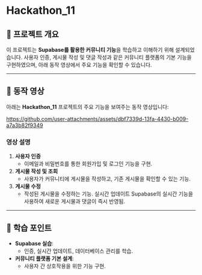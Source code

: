 # Hackathon_11
## 📘 프로젝트 개요
이 프로젝트는 **Supabase를 활용한 커뮤니티 기능**을 학습하고 이해하기 위해 설계되었습니다.
사용자 인증, 게시물 작성 및 댓글 작성과 같은 커뮤니티 플랫폼의 기본 기능을 구현하였으며, 아래 동작 영상에서 주요 기능을 확인할 수 있습니다.

---

## 🎥 동작 영상
아래는 **Hackathon_11** 프로젝트의 주요 기능을 보여주는 동작 영상입니다:

https://github.com/user-attachments/assets/dbf7339d-13fa-4430-b009-a7a3b82f9349

### 영상 설명
1. **사용자 인증**
   - 이메일과 비밀번호를 통한 회원가입 및 로그인 기능을 구현.
2. **게시물 작성 및 조회**
   - 사용자가 커뮤니티에 게시물을 작성하고, 기존 게시물을 확인할 수 있는 기능.
3. **게시물 수정**
   - 작성된 게시물을 수정하는 기능.
실시간 업데이트
Supabase의 실시간 기능을 사용하여 새로운 게시물과 댓글이 즉시 반영됨.

---

## 🔑 학습 포인트
- **Supabase 실습**:
  - 인증, 실시간 업데이트, 데이터베이스 관리를 학습.
- **커뮤니티 플랫폼 기본 설계**:
  - 사용자 간 상호작용을 위한 기능 구현.
